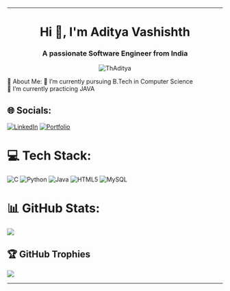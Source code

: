 <hr>
<h1 align="center">Hi 👋, I'm Aditya Vashishth</h1>
<h3 align="center">A passionate Software Engineer from India</h3>


<p align="center"> <img src="https://komarev.com/ghpvc/?username=ThAditya&label=Profile%20views&color=0e75b6&style=flat" alt="ThAditya" /> </p>
💫 About Me:
🔭  I’m currently pursuing B.Tech in Computer  Science<br>🌱 I’m currently practicing JAVA<br>


## 🌐 Socials:
[![LinkedIn](https://img.shields.io/badge/LinkedIn-%230077B5.svg?logo=linkedin&logoColor=white)](https://www.linkedin.com/in/aditya-vashishth-0aa882257?utm_source=share&utm_campaign=share_via&utm_content=profile&utm_medium=android_app) [![Portfolio](https://img.shields.io/badge/Portfolio-8A2BE2)](https://ThAditya.github.io)

# 💻 Tech Stack:
![C](https://img.shields.io/badge/c-%2300599C.svg?style=for-the-badge&logo=c&logoColor=white) ![Python](https://img.shields.io/badge/python-3670A0?style=for-the-badge&logo=python&logoColor=ffdd54) ![Java](https://img.shields.io/badge/java-%23ED8B00.svg?style=for-the-badge&logo=openjdk&logoColor=white) ![HTML5](https://img.shields.io/badge/html5-%23E34F26.svg?style=for-the-badge&logo=html5&logoColor=white) ![MySQL](https://img.shields.io/badge/mysql-%2300000f.svg?style=for-the-badge&logo=mysql&logoColor=white)
# 📊 GitHub Stats:
![](https://github-readme-stats.vercel.app/api?username=ThAditya&theme=dark&show_icons=true)
## 🏆 GitHub Trophies
![](https://github-profile-trophy.vercel.app/?username=ThAditya&theme=radical&no-frame=false&no-bg=true&margin-w=4)


---
